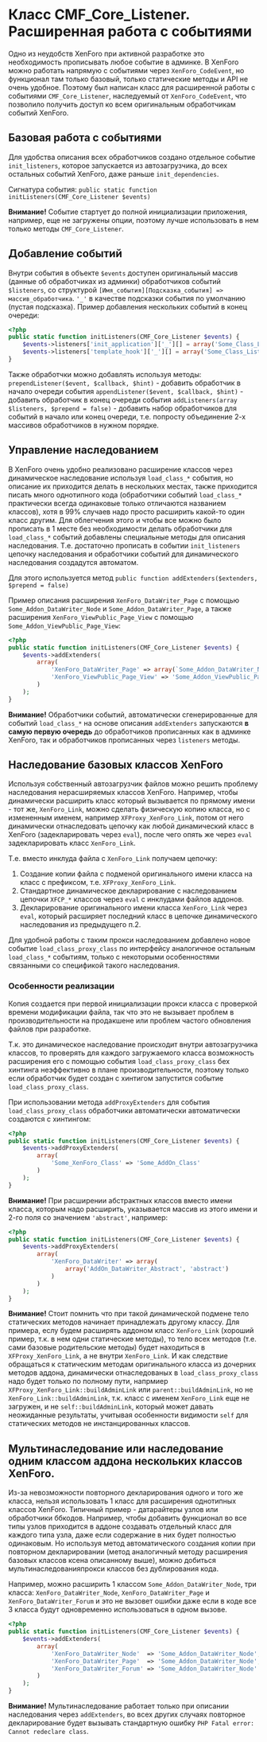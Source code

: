 Класс CMF_Core_Listener. Расширенная работа с событиями
=======================================================
Одно из неудобств XenForo при активной разработке это необходимость прописывать любое событие в админке. В XenForo можно работать напрямую с событиями через `XenForo_CodeEvent`, но функционал там только базовый, только статические методы и API не очень удобное. Поэтому был написан класс для расширенной работы с событиями `CMF_Core_Listener`, наследуемый от `XenForo_CodeEvent`, что позволило получить доступ ко всем оригинальным обработчикам событий XenForo.

Базовая работа с событиями
--------------------------
Для удобства описания всех обработчиков создано отдельное событие `init_listeners`, которое запускается из автозагрузчика, до всех остальных событий XenForo, даже раньше `init_dependencies`.

Сигнатура события:
`public static function initListeners(CMF_Core_Listener $events)`

**Внимание!** Событие стартует до полной инициализации приложения, например, еще не загружены опции, поэтому лучше использовать в нем только методы `CMF_Core_Listener`.

Добавление событий
------------------
Внутри события в объекте `$events` доступен оригинальный массив (данные об обработчиках из админки) обработчиков событий `$listeners`, со структурой `[Имя_события][Подсказка_события] => массив_обработчика`. `'_'` в качестве подсказки события по умолчанию (пустая подсказка).
Пример добавления нескольких событий в конец очереди:

~~~php
<?php
public static function initListeners(CMF_Core_Listener $events) {
	$events->listeners['init_application']['_'][] = array('Some_Class_Listener', 'initApplication');
	$events->listeners['template_hook']['_'][] = array('Some_Class_Listener', 'templateHook');
}
~~~
Также обработчки можно добавлять используя методы:
`prependListener($event, $callback, $hint)` - добавить обработчик в начало очереди события
`appendListener($event, $callback, $hint)` - добавить обработчик в конец очереди события
`addListeners(array $listeners, $prepend = false)` - добавить набор обработчиков для событий в начало или конец очереди, т.е. попросту объединение 2-х массивов обработчиков в нужном порядке.

Управление наследованием
------------------------
В XenForo очень удобно реализовано расширение классов через динамическое наследование используя `load_class_*` события, но описание их приходится делать в нескольких местах, также приходится писать много однотипного кода (обработчики событий `load_class_*` практически всегда одинаковые только отличаются названием классов), хотя в 99% случаев надо просто расширить какой-то один класс другим.
Для облегчения этого и чтобы все можно было прописать в 1 месте без необходимости делать обработчики для `load_class_*` событий добавлены специальные методы для описания наследования. Т.е. достаточно прописать в событии `init_listeners` цепочку наследования и обработчики событий для динамического наследования создадутся автоматом.

Для этого используется метод
`public function addExtenders($extenders, $prepend = false)`

Пример описания расширения `XenForo_DataWriter_Page` с помощью `Some_Addon_DataWriter_Node` и `Some_Addon_DataWriter_Page`, а также
 расширения `XenForo_ViewPublic_Page_View` с помощью `Some_Addon_ViewPublic_Page_View`:

~~~php
<?php
public static function initListeners(CMF_Core_Listener $events) {
	$events->addExtenders(
		array(
            'XenForo_DataWriter_Page' => array(`Some_Addon_DataWriter_Node`, `Some_Addon_DataWriter_Page`),
            'XenForo_ViewPublic_Page_View' => 'Some_Addon_ViewPublic_Page_View'
        )
	);
}
~~~
**Внимание!** Обработчики событий, автоматически сгенерированные для событий `load_class_*` на основе описания `addExtenders` запускаются **в самую первую очередь** до обработчиков прописанных как в админке XenForo, так и обработчиков прописанных через `listeners` методы.

Наследование базовых классов XenForo
------------------------------------
Используя собственный автозагрузчик файлов можно решить проблему наследования нерасширяемых классов XenForo.
Например, чтобы динамически расширить класс который вызывается по прямому имени - тот же, `XenForo_Link`, можно сделать физическую копию класса, но с измененным именем, например `XFProxy_XenForo_Link`, потом от него динамически отнаследовать цепочку как любой динамический класс в XenForo (задекларировать через `eval`), после чего опять же через `eval` задекларировать класс `XenForo_Link`.

Т.е. вместо инклуда файла с `XenForo_Link` получаем цепочку:

1. Создание копии файла с подменой оригинального имени класса на класс с префиксом, т.е. `XFProxy_XenForo_Link`.
2. Стандартное динамическое декларирование с наследованием цепочки `XFCP_*` классов  через `eval` с инклудами файлов аддонов.
3. Декларирование оригинального имени класса `XenForo_Link` через `eval`, который расширяет последний класс в цепочке динамического наследования из предыдущего п.2.

Для удобной работы с таким прокси наследованием добавлено новое событие `load_class_proxy_class` по интерфейсу аналогичное остальным `load_class_*` событиям, только с некоторыми особенностями связанными со спецификой такого наследования.

### Особенности реализации
Копия создается при первой инициализации прокси класса с проверкой времени модификации файла, так что это не вызывает проблем в производительности на продакшене или проблем частого обновления файлов при разработке.

Т.к. это динамическое наследование происходит внутри автозагрузчика классов, то проверять для каждого загружаемого класса возможность расширения его с помощью события `load_class_proxy_class` бех хинтинга неэффективно в плане производительности, поэтому только если обработчик будет создан с хинтигом запустится событие `load_class_proxy_class`.

При использовании метода `addProxyExtenders` для события `load_class_proxy_class` обработчики автоматически автоматически создаются с хинтингом:

~~~php
<?php
public static function initListeners(CMF_Core_Listener $events) {
	$events->addProxyExtenders(
		array(
	        'Some_XenForo_Class' => 'Some_AddOn_Class'
		)
	);
}
~~~

**Внимание!** При расширении абстрактных классов вместо имени класса, которым надо расширить, указывается массив из этого имени и 2-го поля со значением `'abstract'`, например:

~~~php
<?php
public static function initListeners(CMF_Core_Listener $events) {
	$events->addProxyExtenders(
		array(
			'XenForo_DataWriter' => array(
				array('AddOn_DataWriter_Abstract', 'abstract')
			)
		)
	);
}
~~~

**Внимание!** Стоит помнить что при такой динамической подмене тело статических методов начинает принадлежать другому классу. Для примера, еслу будем расширять
аддоном класс `XenForo_Link` (хороший пример, т.к. в нем одни статические методы), то тело всех методов (т.е. сами базовые родительские методы) будет находиться в `XFProxy_XenForo_Link`, а не внутри `XenForo_Link`. И как следствие обращаться к статическим методам оригинального класса из дочерних методов аддона, динамически отнаследованых в `load_class_proxy_class` надо будет только по полному пути, напрмиер `XFProxy_XenForo_Link::buildAdminLink` или `parent::buildAdminLink`, но не `XenForo_Link::buildAdminLink`, т.к. класс с именем `XenForo_Link` еще не загружен, и не `self::buildAdminLink`, который может давать неожиданные результаты, учитывая особенности видимости `self` для статических методов не инстанцированных классов.

Мультинаследование или наследование одним классом аддона нескольких классов XenForo.
------------------------------------------------------------------------------------
Из-за невозможности повторного декларирования одного и того же класса, нельзя использовать 1 класс для расширения однотипных классов XenForo. Типичный пример  - датарайтеры узлов или обработчики ббкодов. Например, чтобы добавить функционал во все типы узлов приходится в аддоне создавать отдельный класс для каждого типа узла, даже если содержание в них будет полностью одинаковым.
Но используя метод автоматического создания копии при повторном декларировании (метод аналогичный методу расширения базовых классов ксена описанному выше), можно добиться мультинаследованияпрокси классов без дублирования кода.

Например, можно расширить 1 классом `Some_Addon_DataWriter_Node`, три класса: `XenForo_DataWriter_Node`, `XenForo_DataWriter_Page` и `XenForo_DataWriter_Forum` и это не вызовет ошибки даже если в коде все 3 класса будут одновременно использоваться в одном вызове.

~~~php
<?php
public static function initListeners(CMF_Core_Listener $events) {
	$events->addExtenders(
		array(
            'XenForo_DataWriter_Node'  => 'Some_Addon_DataWriter_Node',
            'XenForo_DataWriter_Page'  => 'Some_Addon_DataWriter_Node',
            'XenForo_DataWriter_Forum' => 'Some_Addon_DataWriter_Node'
        )
	);
}
~~~
**Внимание!** Мультинаследование работает только при описании наследования через `addExtenders`, во всех других случаях повторное декларирование будет вызывать стандартную ошибку `PHP Fatal error: Cannot redeclare class`.
